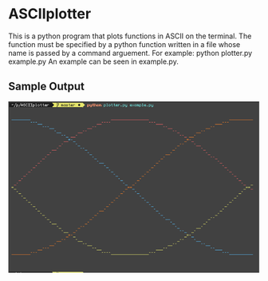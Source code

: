 # ASCIIplotter
This is a python program that plots functions in ASCII on the terminal.
The function must be specified by a python function written in a file whose name is passed by a command arguement.  For example:
    python plotter.py example.py
An example can be seen in example.py. 

## Sample Output

![Sample Output](https://raw.githubusercontent.com/Wheatwizard/ASCIIplotter/master/output.png)

